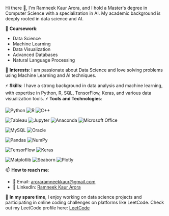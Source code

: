 Hi there 👋, I'm Ramneek Kaur Arora, and I hold a Master's degree in Computer Science with a specialization in AI. My academic background is deeply rooted in data science and AI.

📖 **Coursework**: 
- Data Science
- Machine Learning
- Data Visualization
- Advanced Databases
- Natural Language Processing

🔭 **Interests**: I am passionate about Data Science and love solving problems using Machine Learning and AI techniques.

⚡ **Skills**: I have a strong background in data analysis and machine learning, with expertise in Python, R, SQL, TensorFlow, Keras, and various data visualization tools.
⚡ **Tools and Technologies**:


![Python](https://img.shields.io/badge/-Python-3776AB?logo=python&logoColor=white&style=flat-square)
![R](https://img.shields.io/badge/-R-276DC3?logo=r&logoColor=white&style=flat-square)
![C++](https://img.shields.io/badge/-C++-00599C?logo=c%2B%2B&logoColor=white&style=flat-square)

![Tableau](https://img.shields.io/badge/-Tableau-E97627?logo=tableau&logoColor=white&style=flat-square)
![Jupyter](https://img.shields.io/badge/-Jupyter-F37626?logo=jupyter&logoColor=white&style=flat-square)
![Anaconda](https://img.shields.io/badge/-Anaconda-44A833?logo=anaconda&logoColor=white&style=flat-square)
![Microsoft Office](https://img.shields.io/badge/-Microsoft%20Office-D83B01?logo=microsoft-office&logoColor=white&style=flat-square)

![MySQL](https://img.shields.io/badge/-MySQL-4479A1?logo=mysql&logoColor=white&style=flat-square)
![Oracle](https://img.shields.io/badge/-Oracle-F80000?logo=oracle&logoColor=white&style=flat-square)

![Pandas](https://img.shields.io/badge/-Pandas-150458?logo=pandas&logoColor=white&style=flat-square)
![NumPy](https://img.shields.io/badge/-NumPy-013243?logo=numpy&logoColor=white&style=flat-square)


![TensorFlow](https://img.shields.io/badge/-TensorFlow-FF6F00?logo=tensorflow&logoColor=white&style=flat-square)
![Keras](https://img.shields.io/badge/-Keras-D00000?logo=keras&logoColor=white&style=flat-square)


![Matplotlib](https://img.shields.io/badge/-Matplotlib-11557C?logo=matplotlib&logoColor=white&style=flat-square)
![Seaborn](https://img.shields.io/badge/-Seaborn-3776AB?logo=seaborn&logoColor=white&style=flat-square)
![Plotly](https://img.shields.io/badge/-Plotly-3F4F75?logo=plotly&logoColor=white&style=flat-square)


📫 **How to reach me**:
- 📧 Email: aroraramneekkaur@gmail.com
- 🤝 LinkedIn: [Ramneek Kaur Arora](https://www.linkedin.com/in/ramneekarora10/)

🌱 **In my spare time**, I enjoy working on data science projects and participating in online coding challenges on platforms like LeetCode. Check out my LeetCode profile here: [LeetCode](https://leetcode.com/u/Ramneek10/)

